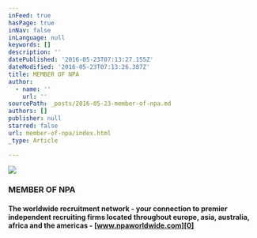 ```yaml
---
inFeed: true
hasPage: true
inNav: false
inLanguage: null
keywords: []
description: ''
datePublished: '2016-05-23T07:13:27.155Z'
dateModified: '2016-05-23T07:13:26.387Z'
title: MEMBER OF NPA
author:
  - name: ''
    url: ''
sourcePath: _posts/2016-05-23-member-of-npa.md
authors: []
publisher: null
starred: false
url: member-of-npa/index.html
_type: Article

---
```

![](https://the-grid-user-content.s3-us-west-2.amazonaws.com/b9de8ff4-48cc-49e2-8638-307f14bbcb1c.jpg)

### MEMBER OF NPA

#### The worldwide recruitment network - your connection to premier independent recruiting firms located throughout europe, asia, australia, africa and the americas - [www.npaworldwide.com][0]

[0]: http://www.npaworldwide.com/